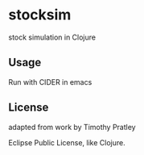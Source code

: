 # stocksim

stock simulation in Clojure 

## Usage

Run with CIDER in emacs

## License

adapted from work by Timothy Pratley

Eclipse Public License, like Clojure.
